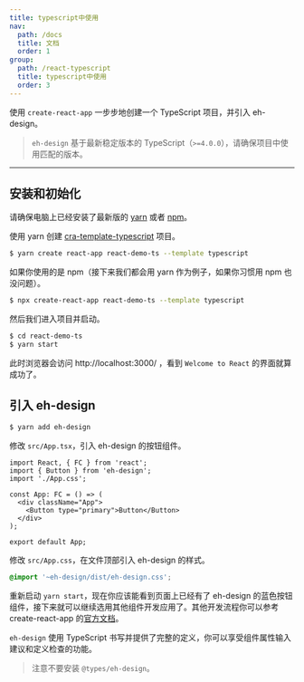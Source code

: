 ```yaml
---
title: typescript中使用
nav:
  path: /docs
  title: 文档
  order: 1
group:
  path: /react-typescript
  title: typescript中使用
  order: 3
---
```


使用 `create-react-app` 一步步地创建一个 TypeScript 项目，并引入 eh-design。

> `eh-design` 基于最新稳定版本的 TypeScript（`>=4.0.0`），请确保项目中使用匹配的版本。

---

## 安装和初始化

请确保电脑上已经安装了最新版的 [yarn](https://yarnpkg.com) 或者 [npm](https://www.npmjs.com/)。

使用 yarn 创建 [cra-template-typescript](https://github.com/facebook/create-react-app/tree/master/packages/cra-template-typescript) 项目。

```bash
$ yarn create react-app react-demo-ts --template typescript
```

如果你使用的是 npm（接下来我们都会用 yarn 作为例子，如果你习惯用 npm 也没问题）。

```bash
$ npx create-react-app react-demo-ts --template typescript
```

然后我们进入项目并启动。

```bash
$ cd react-demo-ts
$ yarn start
```

此时浏览器会访问 http://localhost:3000/ ，看到 `Welcome to React` 的界面就算成功了。

## 引入 eh-design

```bash
$ yarn add eh-design
```

修改 `src/App.tsx`，引入 eh-design 的按钮组件。

```tsx | pure
import React, { FC } from 'react';
import { Button } from 'eh-design';
import './App.css';

const App: FC = () => (
  <div className="App">
    <Button type="primary">Button</Button>
  </div>
);

export default App;
```

修改 `src/App.css`，在文件顶部引入 eh-design 的样式。

```css
@import '~eh-design/dist/eh-design.css';
```

重新启动 `yarn start`，现在你应该能看到页面上已经有了 eh-design 的蓝色按钮组件，接下来就可以继续选用其他组件开发应用了。其他开发流程你可以参考 create-react-app 的[官方文档](https://create-react-app.dev/docs/getting-started#creating-a-typescript-app)。

`eh-design` 使用 TypeScript 书写并提供了完整的定义，你可以享受组件属性输入建议和定义检查的功能。

> 注意不要安装 `@types/eh-design`。


